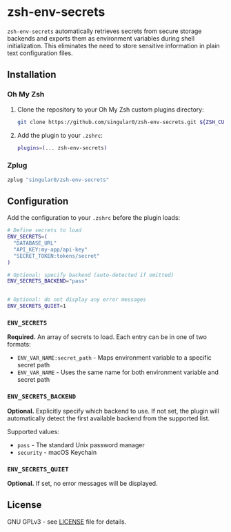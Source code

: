# zsh-env-secrets

`zsh-env-secrets` automatically retrieves secrets from secure storage backends and exports them as
environment variables during shell initialization. This eliminates the need to store sensitive
information in plain text configuration files.

## Installation

### Oh My Zsh

1. Clone the repository to your Oh My Zsh custom plugins directory:
   ```bash
   git clone https://github.com/singular0/zsh-env-secrets.git ${ZSH_CUSTOM:-~/.oh-my-zsh/custom}/plugins/zsh-env-secrets
   ```

2. Add the plugin to your `.zshrc`:
   ```bash
   plugins=(... zsh-env-secrets)
   ```

### Zplug

```bash
zplug "singular0/zsh-env-secrets"
```

## Configuration

Add the configuration to your `.zshrc` before the plugin loads:

```bash
# Define secrets to load
ENV_SECRETS=(
  "DATABASE_URL"
  "API_KEY:my-app/api-key"
  "SECRET_TOKEN:tokens/secret"
)

# Optional: specify backend (auto-detected if omitted)
ENV_SECRETS_BACKEND="pass"


# Optional: do not display any error messages
ENV_SECRETS_QUIET=1
```

### `ENV_SECRETS`

**Required.** An array of secrets to load. Each entry can be in one of two formats:

- `ENV_VAR_NAME:secret_path` - Maps environment variable to a specific secret path
- `ENV_VAR_NAME` - Uses the same name for both environment variable and secret path

### `ENV_SECRETS_BACKEND`

**Optional.** Explicitly specify which backend to use. If not set, the plugin will automatically
detect the first available backend from the supported list.

Supported values:
- `pass` - The standard Unix password manager
- `security` - macOS Keychain

### `ENV_SECRETS_QUIET`

**Optional.** If set, no error messages will be displayed.

## License

GNU GPLv3 - see [LICENSE](LICENSE) file for details.

